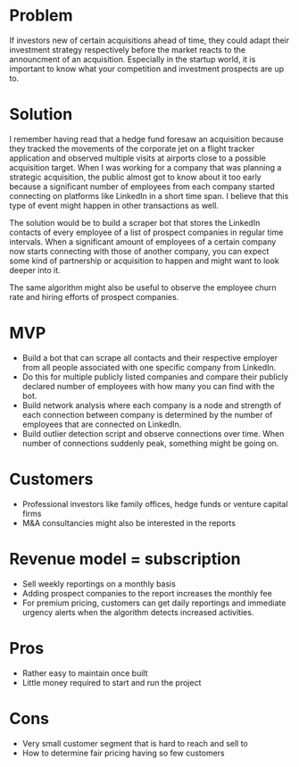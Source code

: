 # Problem
If investors new of certain acquisitions ahead of time, they could adapt their investment strategy respectively before the market reacts to the announcment of an acquisition.
Especially in the startup world, it is important to know what your competition and investment prospects are up to. 

# Solution
I remember having read that a hedge fund foresaw an acquisition because they tracked the movements of the corporate jet on a flight tracker application and observed multiple visits at airports close to a possible acquisition target. 
When I was working for a company that was planning a strategic acquisition, the public almost got to know about it too early because a significant number of employees from each company started connecting on platforms like LinkedIn in a short time span. I believe that this type of event might happen in other transactions as well. 

The solution would be to build a scraper bot that stores the LinkedIn contacts of every employee of a list of prospect companies in regular time intervals. When a significant amount of employees of a certain company now starts connecting with those of another company, you can expect some kind of partnership or acquisition to happen and might want to look deeper into it. 

The same algorithm might also be useful to observe the employee churn rate and hiring efforts of prospect companies.

# MVP
* Build a bot that can scrape all contacts and their respective employer from all people associated with one specific company from LinkedIn.
* Do this for multiple publicly listed companies and compare their publicly declared number of employees with how many you can find with the bot.
* Build network analysis where each company is a node and strength of each connection between company is determined by the number of employees that are connected on LinkedIn.
* Build outlier detection script and observe connections over time. When number of connections suddenly peak, something might be going on. 

# Customers
* Professional investors like family offices, hedge funds or venture capital firms
* M&A consultancies might also be interested in the reports

# Revenue model = subscription
* Sell weekly reportings on a monthly basis
* Adding prospect companies to the report increases the monthly fee
* For premium pricing, customers can get daily reportings and immediate urgency alerts when the algorithm detects increased activities.

# Pros
* Rather easy to maintain once built
* Little money required to start and run the project

# Cons
* Very small customer segment that is hard to reach and sell to
* How to determine fair pricing having so few customers
